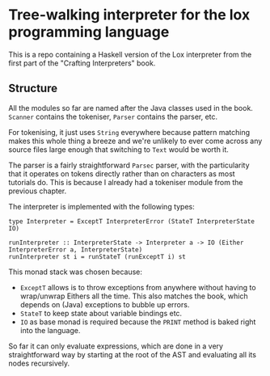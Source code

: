 # Tree-walking interpreter for the lox programming language

This is a repo containing a Haskell version of the Lox interpreter from the first part of the "Crafting Interpreters" book.

## Structure

All the modules so far are named after the Java classes used in the book. `Scanner` contains the tokeniser, `Parser` contains the parser, etc.

For tokenising, it just uses `String` everywhere because pattern matching makes this whole thing a breeze and we're unlikely to ever come across any source files large enough that switching to `Text` would be worth it.

The parser is a fairly straightforward `Parsec` parser, with the particularity that it operates on tokens directly rather than on characters as most tutorials do. This is because I already had a tokeniser module from the previous chapter.

The interpreter is implemented with the following types:
```
type Interpreter = ExceptT InterpreterError (StateT InterpreterState IO)

runInterpreter :: InterpreterState -> Interpreter a -> IO (Either InterpreterError a, InterpreterState)
runInterpreter st i = runStateT (runExceptT i) st
```

This monad stack was chosen because:
- `ExceptT` allows is to throw exceptions from anywhere without having to wrap/unwrap Eithers all the time. This also matches the book, which depends on (Java) exceptions to bubble up errors.
- `StateT` to keep state about variable bindings etc.
- `IO` as base monad is required because the `PRINT` method is baked right into the language.

So far it can only evaluate expressions, which are done in a very straightforward way by starting at the root of the AST and evaluating all its nodes recursively.
